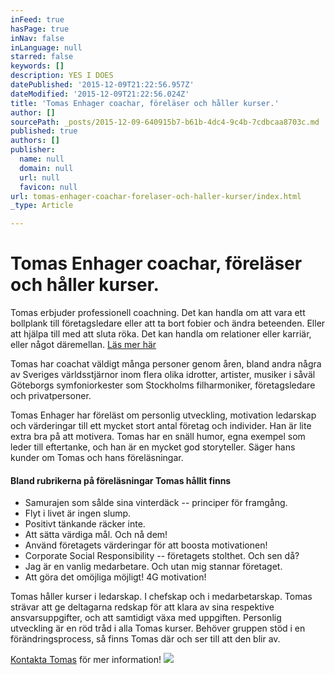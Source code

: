 ```yaml
---
inFeed: true
hasPage: true
inNav: false
inLanguage: null
starred: false
keywords: []
description: YES I DOES
datePublished: '2015-12-09T21:22:56.957Z'
dateModified: '2015-12-09T21:22:56.024Z'
title: 'Tomas Enhager coachar, föreläser och håller kurser.'
author: []
sourcePath: _posts/2015-12-09-640915b7-b61b-4dc4-9c4b-7cdbcaa8703c.md
published: true
authors: []
publisher:
  name: null
  domain: null
  url: null
  favicon: null
url: tomas-enhager-coachar-forelaser-och-haller-kurser/index.html
_type: Article

---
```

# Tomas Enhager coachar, föreläser och håller kurser.

Tomas erbjuder professionell coachning. Det kan handla om att vara ett bollplank till företagsledare eller att ta bort fobier och ändra beteenden. Eller att hjälpa till med att sluta röka. Det kan handla om relationer eller karriär, eller något däremellan. [Läs mer här][0]

Tomas har coachat väldigt många personer genom åren, bland andra några av Sveriges världsstjärnor inom flera olika idrotter, artister, musiker i såväl Göteborgs symfoniorkester som Stockholms filharmoniker, företagsledare och privatpersoner.

Tomas Enhager har föreläst om personlig utveckling, motivation ledarskap och värderingar till ett mycket stort antal företag och individer. Han är lite extra bra på att motivera. Tomas har en snäll humor, egna exempel som leder till eftertanke, och han är en mycket god storyteller. Säger hans kunder om Tomas och hans föreläsningar.

#### Bland rubrikerna på föreläsningar Tomas hållit finns

* Samurajen som sålde sina vinterdäck -- principer för framgång.
* Flyt i livet är ingen slump.
* Positivt tänkande räcker inte.
* Att sätta värdiga mål. Och nå dem!
* Använd företagets värderingar för att boosta motivationen!
* Corporate Social Responsibility -- företagets stolthet. Och sen då?
* Jag är en vanlig medarbetare. Och utan mig stannar företaget.
* Att göra det omöjliga möjligt! 4G motivation!

Tomas håller kurser i ledarskap. I chefskap och i medarbetarskap. Tomas strävar att ge deltagarna redskap för att klara av sina respektive ansvarsuppgifter, och att samtidigt växa med uppgiften. Personlig utveckling är en röd tråd i alla Tomas kurser. Behöver gruppen stöd i en förändringsprocess, så finns Tomas där och ser till att den blir av.

[Kontakta Tomas][1] för mer information!
![](https://the-grid-user-content.s3-us-west-2.amazonaws.com/af7929ae-655a-494f-be15-9fdc9098a508.jpg)

[0]: null
[1]: http://www.tomasenhager.se/?page_id=1156